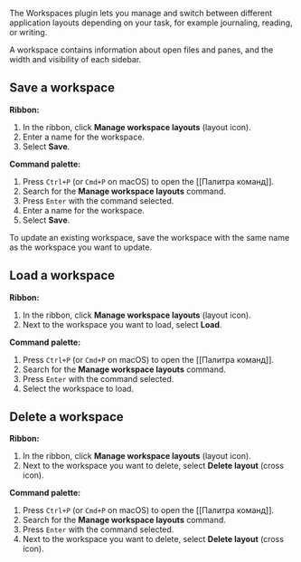 The Workspaces plugin lets you manage and switch between different application layouts depending on your task, for example journaling, reading, or writing.

A workspace contains information about open files and panes, and the width and visibility of each sidebar.

## Save a workspace

**Ribbon:**

1. In the ribbon, click **Manage workspace layouts** (layout icon).
1. Enter a name for the workspace.
1. Select **Save**.

**Command palette:**

1. Press `Ctrl+P` (or `Cmd+P` on macOS) to open the [[Палитра команд]].
1. Search for the **Manage workspace layouts** command.
1. Press `Enter` with the command selected.
1. Enter a name for the workspace.
1. Select **Save**.

To update an existing workspace, save the workspace with the same name as the workspace you want to update.

## Load a workspace

**Ribbon:**

1. In the ribbon, click **Manage workspace layouts** (layout icon).
1. Next to the workspace you want to load, select **Load**.

**Command palette:**

1. Press `Ctrl+P` (or `Cmd+P` on macOS) to open the [[Палитра команд]].
1. Search for the **Manage workspace layouts** command.
1. Press `Enter` with the command selected.
1. Select the workspace to load.

## Delete a workspace

**Ribbon:**

1. In the ribbon, click **Manage workspace layouts** (layout icon).
1. Next to the workspace you want to delete, select **Delete layout** (cross icon).

**Command palette:**

1. Press `Ctrl+P` (or `Cmd+P` on macOS) to open the [[Палитра команд]].
1. Search for the **Manage workspace layouts** command.
1. Press `Enter` with the command selected.
1. Next to the workspace you want to delete, select **Delete layout** (cross icon).